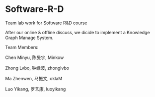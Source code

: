 # Software-R-D
Team lab work for Software R&amp;D course

After our online & offline discuss, we dicide to implement a Knowledge Graph Manage System.

Team Members:

Chen Minyu, 陈旻宇, Minkow

Zhong Lvbo, 钟绿波, zhonglvbo

Ma Zhenwen, 马振文, oklaM

Luo Yikang, 罗艺康, luoyikang
